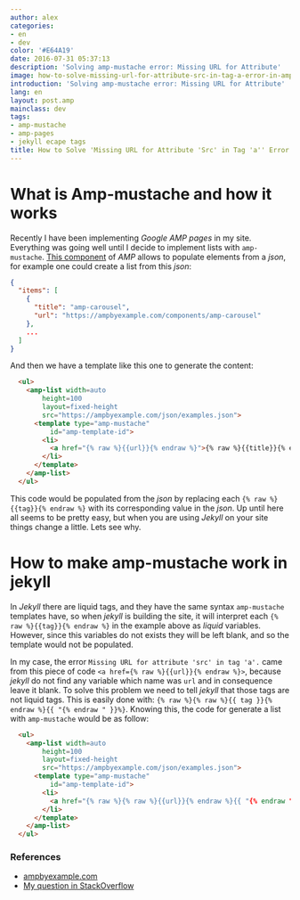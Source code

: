 ```yaml
---
author: alex
categories:
- en
- dev
color: '#E64A19'
date: 2016-07-31 05:37:13
description: 'Solving amp-mustache error: Missing URL for Attribute'
image: how-to-solve-missing-url-for-attribute-src-in-tag-a-error-in-amp-mustache.png
introduction: 'Solving amp-mustache error: Missing URL for Attribute'
lang: en
layout: post.amp
mainclass: dev
tags:
- amp-mustache
- amp-pages
- jekyll ecape tags
title: How to Solve 'Missing URL for Attribute 'Src' in Tag 'a'' Error in Amp-mustache
---
```


# What is Amp-mustache and how it works #

Recently I have been implementing _Google AMP pages_ in my site. Everything was going well until I decide to implement lists with `amp-mustache`. [This component](https://www.ampproject.org/docs/reference/extended/amp-mustache.html "Docs for amp-mustache") of _AMP_ allows to populate elements from a _json_, for example one could create a list from this _json_:

```json
{
  "items": [
    {
      "title": "amp-carousel",
      "url": "https://ampbyexample.com/components/amp-carousel"
    },
    ...
  ]
}
```

<!--more-->

And then we have a template like this one to generate the content:

```html
  <ul>
    <amp-list width=auto
        height=100
        layout=fixed-height
        src="https://ampbyexample.com/json/examples.json">
      <template type="amp-mustache"
          id="amp-template-id">
        <li>
          <a href="{% raw %}{{url}}{% endraw %}">{% raw %}{{title}}{% endraw %}</a>
        </li>
      </template>
    </amp-list>
  </ul>
```

This code would be populated from the _json_ by replacing each `{% raw %}{{tag}}{% endraw %}` with its corresponding value in the _json_. Up until here all seems to be pretty easy, but when you are using _Jekyll_ on your site things change a little. Lets see why.

# How to make amp-mustache work in jekyll #

In _Jekyll_ there are liquid tags, and they have the same syntax `amp-mustache` templates have, so when _jekyll_ is building the site, it will interpret each `{% raw %}{{tag}}{% endraw %}` in the example above as _liquid_ variables. However, since this variables do not exists they will be left blank, and so the template would not be populated.

In my case, the error `Missing URL for attribute 'src' in tag 'a'.` came from this piece of code `<a href={% raw %}{{url}}{% endraw %}>`, because _jekyll_ do not find any variable which name was `url` and in consequence leave it blank. To solve this problem we need to tell _jekyll_ that those tags are not liquid tags. This is easily done with: `{% raw %}{% raw %}{{ tag }}{% endraw %}{{ "{% endraw " }}%}`. Knowing this, the code for generate a list with `amp-mustache` would be as follow:

```html
  <ul>
    <amp-list width=auto
        height=100
        layout=fixed-height
        src="https://ampbyexample.com/json/examples.json">
      <template type="amp-mustache"
          id="amp-template-id">
        <li>
          <a href="{% raw %}{% raw %}{{url}}{% endraw %}{{ "{% endraw " }}%}">{% raw %}{% raw %}{{title}}{% endraw %}{{ "{% endraw " }}%}</a>
        </li>
      </template>
    </amp-list>
  </ul>
```

### References

- [ampbyexample.com](https://ampbyexample.com/components/amp-list/ "Amp reference for amp-list")
- [My question in StackOverflow](http://stackoverflow.com/q/38672182/1612432 "Error trying to implement amp-mustache")